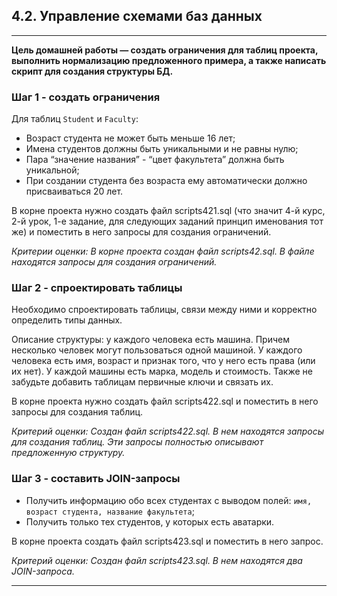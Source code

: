 ## 4.2. Управление схемами баз данных

***
**Цель домашней работы — создать ограничения для таблиц проекта, выполнить нормализацию предложенного примера, а также
написать скрипт для создания структуры БД.**

### Шаг 1 - создать ограничения

Для таблиц `Student` и `Faculty`:

* Возраст студента не может быть меньше 16 лет;
* Имена студентов должны быть уникальными и не равны нулю;
* Пара “значение названия” - “цвет факультета” должна быть уникальной;
* При создании студента без возраста ему автоматически должно присваиваться 20 лет.

В корне проекта нужно создать файл scripts421.sql (что значит 4-й курс, 2-й урок, 1-е задание, для следующих заданий
принцип именования тот же) и поместить в него запросы для создания ограничений.

_Критерии оценки: В корне проекта создан файл scripts42.sql. В файле находятся запросы для создания ограничений._

### Шаг 2 - спроектировать таблицы

Необходимо спроектировать таблицы, связи между ними и корректно определить типы данных. 

Описание структуры: у каждого человека есть машина. Причем несколько человек могут пользоваться одной машиной. У каждого
человека есть имя, возраст и признак того, что у него есть права (или их нет). У каждой машины есть марка, модель и
стоимость. Также не забудьте добавить таблицам первичные ключи и связать их.

В корне проекта нужно создать файл scripts422.sql и поместить в него запросы для создания таблиц.

_Критерий оценки: Создан файл scripts422.sql. В нем находятся запросы для создания таблиц. Эти запросы полностью
описывают предложенную структуру._

### Шаг 3 - составить JOIN-запросы

* Получить информацию обо всех студентах с выводом полей: `имя, возраст студента, название факультета`;
* Получить только тех студентов, у которых есть аватарки.

В корне проекта создать файл scripts423.sql и поместить в него запрос.

_Критерий оценки: Создан файл scripts423.sql. В нем находятся два JOIN-запроса._

***